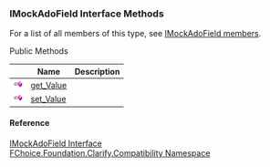 ﻿### IMockAdoField Interface Methods

For a list of all members of this type, see [IMockAdoField members](FChoice.Foundation.Clarify.Compatibility~FChoice.Foundation.Clarify.Compatibility.IMockAdoField_members.md).

Public Methods

|   | Name | Description |
| --- | --- | --- |
| ![ Method](dotnetimages/Method.png) | [get_Value](FChoice.Foundation.Clarify.Compatibility~FChoice.Foundation.Clarify.Compatibility.IMockAdoField~get_Value.md) |   |
| ![ Method](dotnetimages/Method.png) | [set_Value](FChoice.Foundation.Clarify.Compatibility~FChoice.Foundation.Clarify.Compatibility.IMockAdoField~set_Value.md) |   |





#### Reference

[IMockAdoField Interface](FChoice.Foundation.Clarify.Compatibility~FChoice.Foundation.Clarify.Compatibility.IMockAdoField.md)  
[FChoice.Foundation.Clarify.Compatibility Namespace](FChoice.Foundation.Clarify.Compatibility~FChoice.Foundation.Clarify.Compatibility_namespace.md)